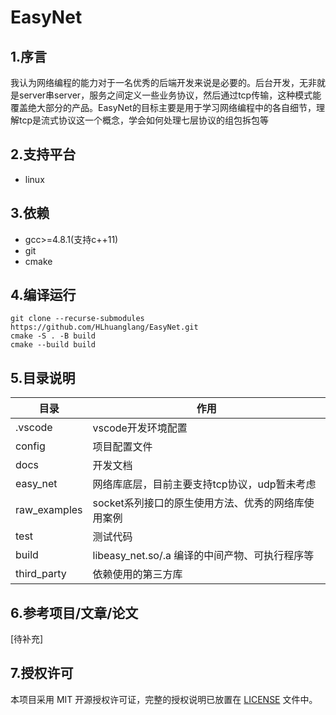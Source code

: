 # EasyNet

## 1.序言

我认为网络编程的能力对于一名优秀的后端开发来说是必要的。后台开发，无非就是server串server，服务之间定义一些业务协议，然后通过tcp传输，这种模式能覆盖绝大部分的产品。EasyNet的目标主要是用于学习网络编程中的各自细节，理解tcp是流式协议这一个概念，学会如何处理七层协议的组包拆包等

## 2.支持平台

- linux

## 3.依赖

- gcc>=4.8.1(支持c++11)
- git
- cmake

## 4.编译运行

```
git clone --recurse-submodules https://github.com/HLhuanglang/EasyNet.git
cmake -S . -B build
cmake --build build
```

## 5.目录说明

| 目录         | 作用                                               |
| ------------ | -------------------------------------------------- |
| .vscode      | vscode开发环境配置                                 |
| config       | 项目配置文件                                       |
| docs         | 开发文档                                           |
| easy_net     | 网络库底层，目前主要支持tcp协议，udp暂未考虑       |
| raw_examples | socket系列接口的原生使用方法、优秀的网络库使用案例 |
| test         | 测试代码                                           |
| build        | libeasy_net.so/.a 编译的中间产物、可执行程序等     |
| third_party      | 依赖使用的第三方库                                 |

## 6.参考项目/文章/论文

[待补充]

## 7.授权许可
本项目采用 MIT 开源授权许可证，完整的授权说明已放置在 [LICENSE](LICENSE) 文件中。
